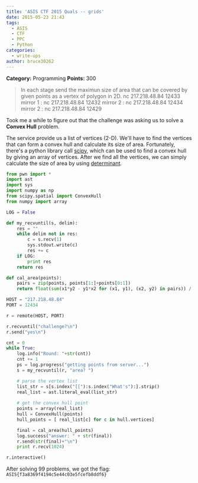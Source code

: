 ```yaml
---
title: 'ASIS CTF 2015 Quals -- grids'
date: 2015-05-23 21:43
tags:
  - ASIS
  - CTF
  - PPC
  - Python
categories:
  - write-ups
author: bruce30262
---
```

**Category:** Programming
**Points:** 300

> In each stage send the maximun size of area that can be covered by given points as a vertex of polygon in 2D.
> nc 217.218.48.84 12433
> mirror 1 : nc 217.218.48.84 12432
> mirror 2 : nc 217.218.48.84 12434
> mirror 2 : nc 217.218.48.84 12429

<!-- more -->

Took me a while to figure out that the challenge was asking us to solve a **Convex Hull** problem.

The service provide us a list of vertices (2-D). We'll have to find the vertices that can form a convex hull and calculate its size of area. Fortunately, there's a python library call [scipy](http://docs.scipy.org/doc/scipy-dev/reference/generated/scipy.spatial.ConvexHull.html), which can be used to find a convex hull by giving an array of vertices. After we find all the vertices, we can simply calculate the size of area by using [determinant](http://en.wikipedia.org/wiki/Determinant).

```python
from pwn import *
import ast
import sys
import numpy as np
from scipy.spatial import ConvexHull
from numpy import array

LOG = False

def my_recvuntil(s, delim):
    res = ""
    while delim not in res:
        c = s.recv(1)
        sys.stdout.write(c)
        res += c
    if LOG:
        print res
    return res

def cal_area(points):
    pairs = zip(points, points[1:]+points[0:1])
    return float(sum(x1*y2 - y1*x2 for (x1, y1), (x2, y2) in pairs)) / 2.0

HOST = "217.218.48.84"
PORT = 12434

r = remote(HOST, PORT)

r.recvuntil("challenge?\n")
r.send("yes\n")

cnt = 0
while True:
    log.info("Round: "+str(cnt))
    cnt += 1
    ps = log.progress("getting points from server...")
    s = my_recvuntil(r, "area? ")

    # parse the vertex list
    list_str = s[s.index("[["):s.index("What's"):].strip()
    real_list = ast.literal_eval(list_str)
    
    # get the convex hull point
    points = array(real_list)
    hull = ConvexHull(points)
    hull_points = [ real_list[c] for c in hull.vertices]

    final = cal_area(hull_points)
    log.success("answer: " + str(final))
    r.send(str(final)+"\n")
    print r.recv(1024)

r.interactive()

```

After solving 99 problems, we got the flag: `ASIS{f3a8369f4194c5e44c03e5fcefb8ddf6}`
